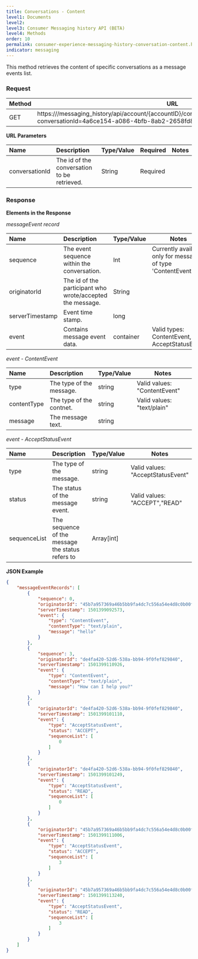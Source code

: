 ```yaml
---
title: Conversations - Content
level1: Documents
level2: 
level3: Consumer Messaging history API (BETA)
level4: Methods
order: 10
permalink: consumer-experience-messaging-history-conversation-content.html
indicator: messaging
---
```


This method retrieves the content of specific conversations as a message events list.

### Request

Method | URL
------ | ---------------------------------------------------------------------------------------------------
GET   | https://<domain>/messaging_history/api/account/{accountID}/conversations/conversation/content/search?conversationId=4a6ce154-a086-4bfb-8ab2-2658fd88157

**URL Parameters**

Name   | Description                                                          | Type/Value | Required | Notes
:----- | :------------------------------------------------------------------- | :--------- | :------- | :--------------------------------------------------------------------------------------------------------------------------------------------
conversationId | The id of the conversation to be retrieved. | String    | Required | 

### Response

**Elements in the Response**

_messageEvent record_

Name                 | Description                                               | Type/Value | Notes
:------------------- | :-------------------------------------------------------- | :--------- | --------------
sequence             | The event sequence within the conversation.               | Int        | Currently available only for message of type 'ContentEvent'
originatorId         | The id of the participant who wrote/accepted the message. | String     |
serverTimestamp      | Event time stamp.                                         | long       |
event                | Contains message event data.                              | container  | Valid types: ContentEvent, AcceptStatusEvent  

_event - ContentEvent_ 

Name                 | Description                | Type/Value | Notes
:------------------- | :--------------------------| :--------- |---------------------------------------------
type                 | The type of the message.   | string     | Valid values: "ContentEvent"
contentType          | The type of the contnet.   | string     | Valid values: "text/plain"
message              | The message text.          | string     | 



_event - AcceptStatusEvent_

Name                 | Description                                      | Type/Value   | Notes
:------------------- | :------------------------------------------------| :----------- | ---------------------------------
type                 | The type of the message.                         | string       | Valid values: "AcceptStatusEvent"
status               | The status of the message event.                 | string       | Valid values: "ACCEPT","READ" 
sequenceList         | The sequence of the message the status refers to | Array[int]   |

**JSON Example**

```json
{
    "messageEventRecords": [
        {
            "sequence": 0,
            "originatorId": "45b7a957369a46b5bb9fa4dc7c556a54e4d8c0b00f9a7ebc9d8d67a35580c77e",
            "serverTimestamp": 1501399092573,
            "event": {
                "type": "ContentEvent",
                "contentType": "text/plain",
                "message": "hello"
            }
        },
        {
            "sequence": 3,
            "originatorId": "de4fa420-52d6-538a-bb94-9f0fef829840",
            "serverTimestamp": 1501399110926,
            "event": {
                "type": "ContentEvent",
                "contentType": "text/plain",
                "message": "How can I help you?"
            }
        },
        {
            "originatorId": "de4fa420-52d6-538a-bb94-9f0fef829840",
            "serverTimestamp": 1501399101110,
            "event": {
                "type": "AcceptStatusEvent",
                "status": "ACCEPT",
                "sequenceList": [
                    0
                ]
            }
        },
        {
            "originatorId": "de4fa420-52d6-538a-bb94-9f0fef829840",
            "serverTimestamp": 1501399101249,
            "event": {
                "type": "AcceptStatusEvent",
                "status": "READ",
                "sequenceList": [
                    0
                ]
            }
        },
        {
            "originatorId": "45b7a957369a46b5bb9fa4dc7c556a54e4d8c0b00f9a7ebc9d8d67a35580c77e",
            "serverTimestamp": 1501399111006,
            "event": {
                "type": "AcceptStatusEvent",
                "status": "ACCEPT",
                "sequenceList": [
                    3
                ]
            }
        },
        {
            "originatorId": "45b7a957369a46b5bb9fa4dc7c556a54e4d8c0b00f9a7ebc9d8d67a35580c77e",
            "serverTimestamp": 1501399113240,
            "event": {
                "type": "AcceptStatusEvent",
                "status": "READ",
                "sequenceList": [
                    3
                ]
            }
        }
    ]
}

```
